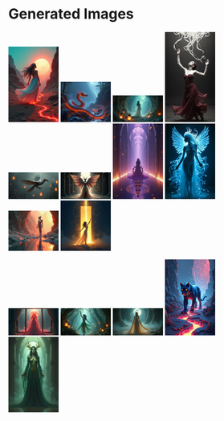 # Generated Images



<img src="2025_07_20_01.png" width="100"/> <img src="2025_07_20_02.png" width="100"/> <img src="2025_07_20_03.png" width="100"/> <img src="2025_07_20_04.png" width="100"/> <img src="2025_07_20_05.png" width="100"/> <img src="2025_07_20_06.png" width="100"/> <img src="2025_07_20_07.png" width="100"/> <img src="2025_07_20_08.png" width="100"/> <img src="2025_07_20_09.png" width="100"/> <img src="2025_07_20_10.png" width="100"/>

<img src="2025_07_20_11.png" width="100"/> <img src="2025_07_20_12.png" width="100"/> <img src="2025_07_20_13.png" width="100"/> <img src="2025_07_20_14.png" width="100"/> <img src="2025_07_20_15.png" width="100"/>